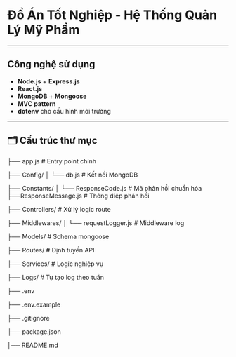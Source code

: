 #  Đồ Án Tốt Nghiệp - Hệ Thống Quản Lý Mỹ Phẩm

---

##  Công nghệ sử dụng

- **Node.js** + **Express.js**
- **React.js**
- **MongoDB** + **Mongoose**
- **MVC pattern**
- **dotenv** cho cấu hình môi trường


---

## 🗂️ Cấu trúc thư mục

├── app.js # Entry point chính 

├── Config/ 
    │ └── db.js # Kết nối MongoDB 

├── Constants/ 
    │ └── ResponseCode.js # Mã phản hồi chuẩn hóa 
    ├──ResponseMessage.js # Thông điệp phản hồi 

├── Controllers/ # Xử lý logic route 

├── Middlewares/ 
    │ └── requestLogger.js # Middleware log 

├── Models/ # Schema mongoose 

├── Routes/ # Định tuyến API 

├── Services/ # Logic nghiệp vụ 

├── Logs/ # Tự tạo log theo tuần 

├── .env 

├── .env.example 

├── .gitignore 

├── package.json 

│── README.md